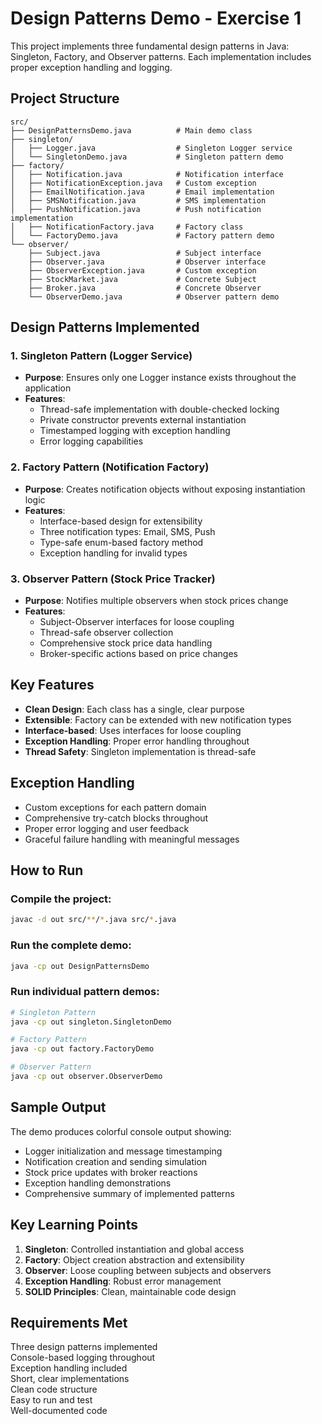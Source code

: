 # Design Patterns Demo - Exercise 1

This project implements three fundamental design patterns in Java: Singleton, Factory, and Observer patterns. Each implementation includes proper exception handling and logging.

## Project Structure

```
src/
├── DesignPatternsDemo.java          # Main demo class
├── singleton/
│   ├── Logger.java                  # Singleton Logger service
│   └── SingletonDemo.java           # Singleton pattern demo
├── factory/
│   ├── Notification.java            # Notification interface
│   ├── NotificationException.java   # Custom exception
│   ├── EmailNotification.java       # Email implementation
│   ├── SMSNotification.java         # SMS implementation
│   ├── PushNotification.java        # Push notification implementation
│   ├── NotificationFactory.java     # Factory class
│   └── FactoryDemo.java             # Factory pattern demo
└── observer/
    ├── Subject.java                 # Subject interface
    ├── Observer.java                # Observer interface
    ├── ObserverException.java       # Custom exception
    ├── StockMarket.java             # Concrete Subject
    ├── Broker.java                  # Concrete Observer
    └── ObserverDemo.java            # Observer pattern demo
```

## Design Patterns Implemented

### 1. Singleton Pattern (Logger Service)
- **Purpose**: Ensures only one Logger instance exists throughout the application
- **Features**:
  - Thread-safe implementation with double-checked locking
  - Private constructor prevents external instantiation
  - Timestamped logging with exception handling
  - Error logging capabilities

### 2. Factory Pattern (Notification Factory)
- **Purpose**: Creates notification objects without exposing instantiation logic
- **Features**:
  - Interface-based design for extensibility
  - Three notification types: Email, SMS, Push
  - Type-safe enum-based factory method
  - Exception handling for invalid types

### 3. Observer Pattern (Stock Price Tracker)
- **Purpose**: Notifies multiple observers when stock prices change
- **Features**:
  - Subject-Observer interfaces for loose coupling
  - Thread-safe observer collection
  - Comprehensive stock price data handling
  - Broker-specific actions based on price changes

## Key Features

- **Clean Design**: Each class has a single, clear purpose
- **Extensible**: Factory can be extended with new notification types
- **Interface-based**: Uses interfaces for loose coupling
- **Exception Handling**: Proper error handling throughout
- **Thread Safety**: Singleton implementation is thread-safe

## Exception Handling

- Custom exceptions for each pattern domain
- Comprehensive try-catch blocks throughout
- Proper error logging and user feedback
- Graceful failure handling with meaningful messages

## How to Run

### Compile the project:
```bash
javac -d out src/**/*.java src/*.java
```

### Run the complete demo:
```bash
java -cp out DesignPatternsDemo
```

### Run individual pattern demos:
```bash
# Singleton Pattern
java -cp out singleton.SingletonDemo

# Factory Pattern
java -cp out factory.FactoryDemo

# Observer Pattern
java -cp out observer.ObserverDemo
```

## Sample Output

The demo produces colorful console output showing:
- Logger initialization and message timestamping
- Notification creation and sending simulation
- Stock price updates with broker reactions
- Exception handling demonstrations
- Comprehensive summary of implemented patterns

## Key Learning Points

1. **Singleton**: Controlled instantiation and global access
2. **Factory**: Object creation abstraction and extensibility
3. **Observer**: Loose coupling between subjects and observers
4. **Exception Handling**: Robust error management
5. **SOLID Principles**: Clean, maintainable code design

## Requirements Met

 Three design patterns implemented  
 Console-based logging throughout  
 Exception handling included  
 Short, clear implementations  
 Clean code structure  
 Easy to run and test  
 Well-documented code  
